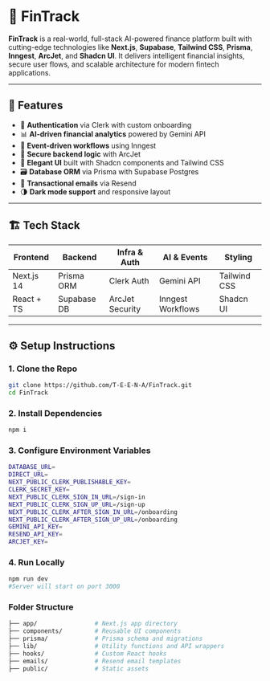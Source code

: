 # 🚀 FinTrack

**FinTrack** is a real-world, full-stack AI-powered finance platform built with cutting-edge technologies like **Next.js**, **Supabase**, **Tailwind CSS**, **Prisma**, **Inngest**, **ArcJet**, and **Shadcn UI**. It delivers intelligent financial insights, secure user flows, and scalable architecture for modern fintech applications.

---

## 🧠 Features

- 🔐 **Authentication** via Clerk with custom onboarding
- 📊 **AI-driven financial analytics** powered by Gemini API
- 🧵 **Event-driven workflows** using Inngest
- 🧬 **Secure backend logic** with ArcJet
- 🎨 **Elegant UI** built with Shadcn components and Tailwind CSS
- 🗃️ **Database ORM** via Prisma with Supabase Postgres
- 📩 **Transactional emails** via Resend
- 🌗 **Dark mode support** and responsive layout

---

## 🏗️ Tech Stack

| Frontend       | Backend        | Infra & Auth     | AI & Events     | Styling         |
|----------------|----------------|------------------|------------------|------------------|
| Next.js 14     | Prisma ORM     | Clerk Auth       | Gemini API       | Tailwind CSS     |
| React + TS     | Supabase DB    | ArcJet Security  | Inngest Workflows| Shadcn UI        |

---

## ⚙️ Setup Instructions

### 1. Clone the Repo
```bash
git clone https://github.com/T-E-E-N-A/FinTrack.git
cd FinTrack
```

### 2. Install Dependencies

```bash
npm i
```

### 3. Configure Environment Variables

```bash
DATABASE_URL=
DIRECT_URL=
NEXT_PUBLIC_CLERK_PUBLISHABLE_KEY=
CLERK_SECRET_KEY=
NEXT_PUBLIC_CLERK_SIGN_IN_URL=/sign-in
NEXT_PUBLIC_CLERK_SIGN_UP_URL=/sign-up
NEXT_PUBLIC_CLERK_AFTER_SIGN_IN_URL=/onboarding
NEXT_PUBLIC_CLERK_AFTER_SIGN_UP_URL=/onboarding
GEMINI_API_KEY=
RESEND_API_KEY=
ARCJET_KEY=
```

### 4. Run Locally

```bash
npm run dev
#Server will start on port 3000
```

### Folder Structure
```bash
├── app/                # Next.js app directory
├── components/         # Reusable UI components
├── prisma/             # Prisma schema and migrations
├── lib/                # Utility functions and API wrappers
├── hooks/              # Custom React hooks
├── emails/             # Resend email templates
├── public/             # Static assets
```

